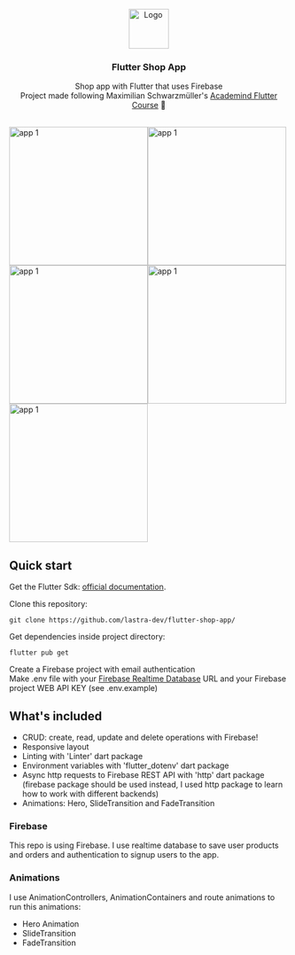 <p align="center">
  <a href="https://flutter.io/">
    <img src="https://diegolaballos.com/files/images/flutter-icon.jpg" alt="Logo" width=72 height=72>
  </a>

  <h3 align="center">Flutter Shop App</h3>

  <p align="center">
    Shop app with Flutter that uses Firebase
    <br>
    Project made following Maximilian Schwarzmüller's <a href="https://pro.academind.com/p/learn-flutter-dart-to-build-ios-android-apps-2020">Academind Flutter Course</a> 🎯
    <br>
    <br>
    
  </p>
</p>

<p>
<img src="https://i.imgur.com/P2plCR6.png" alt="app 1" width="250"/><img src="https://i.imgur.com/hlthFek.png" alt="app 1" width="250"/><img src="https://i.imgur.com/9y088xW.png" alt="app 1" width="250"/><img src="https://i.imgur.com/3WVpv4Z.png" alt="app 1" width="250"/><img src="https://i.imgur.com/WYpVKsG.png" alt="app 1" width="250"/>
</p>

## Quick start

Get the Flutter Sdk: [official documentation](https://flutter.dev/docs/get-started/install).

Clone this repository:
```
git clone https://github.com/lastra-dev/flutter-shop-app/
```

Get dependencies inside project directory:
```
flutter pub get
```
Create a Firebase project with email authentication  
Make .env file with your [Firebase Realtime Database](https://firebase.google.com/docs/database) URL and your Firebase project WEB API KEY (see .env.example)


## What's included

* CRUD: create, read, update and delete operations with Firebase!
* Responsive layout
* Linting with 'Linter' dart package
* Environment variables with 'flutter_dotenv' dart package
* Async http requests to Firebase REST API with 'http' dart package (firebase package should be used instead, I used http package to learn how to work with different backends)
* Animations: Hero, SlideTransition and FadeTransition

### Firebase

This repo is using Firebase. I use realtime database to save user products and orders and authentication to signup users to the app.

### Animations
I use AnimationControllers, AnimationContainers and route animations to run this animations:
* Hero Animation
* SlideTransition
* FadeTransition
